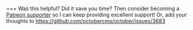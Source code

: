 ===
Was this helpful? Did it save you time? Then consider becoming a [Patreon supporter](https://www.patreon.com/LukeTowers) so I can keep providing excellent support! Or, add your thoughts to https://github.com/octobercms/october/issues/3683